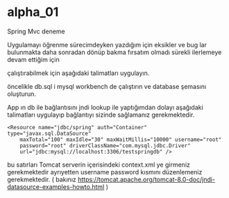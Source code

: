 # alpha_01
Spring Mvc deneme


Uygulamayı öğrenme sürecimdeyken yazdığım için eksikler ve bug lar bulunmakta daha sonradan dönüp bakma fırsatım olmadı sürekli ilerlemeye devam ettiğim için  


çalıştırabilmek için aşağıdaki talimatları uygulayın.

öncelikle db.sql i mysql workbench de çalıştırın ve database şemasını oluşturun.

App ın db ile bağlantısını jndi lookup ile yaptığımdan dolayı aşağıdaki talimatları uygulayıp bağlantıyı sizinde sağlamanız gerekmektedir.

	<Resource name="jdbc/spring" auth="Container" type="javax.sql.DataSource"
		maxTotal="100" maxIdle="30" maxWaitMillis="10000" username="root"
		password="root" driverClassName="com.mysql.jdbc.Driver"
		url="jdbc:mysql://localhost:3306/testspringdb" />
    
 bu satırları Tomcat serverin içerisindeki context.xml ye girmeniz gerekmektedir ayrıyetten username password kısmını düzenlemeniz gerekmektedir.
 ( bakınız https://tomcat.apache.org/tomcat-8.0-doc/jndi-datasource-examples-howto.html )
 

